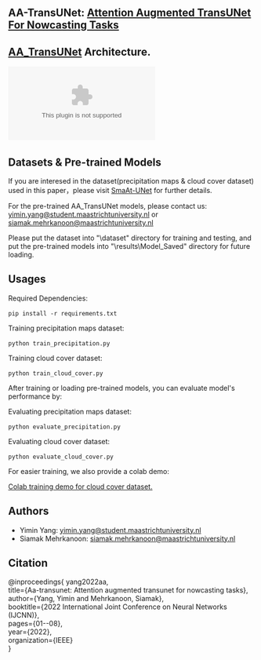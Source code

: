 AA-TransUNet: [Attention Augmented TransUNet For Nowcasting Tasks](https://arxiv.org/abs/2202.04996)
---

[AA_TransUNet](https://github.com/YangYimin98/AA-TransUNet/blob/main/model.eps) Architecture.
---
![AA_TransUNet](https://github.com/YangYimin98/AA-TransUNet/blob/main/model.eps)

Datasets & Pre-trained Models
---
If you are interesed in the dataset(precipitation maps & cloud cover dataset) used in this paper，please visit [SmaAt-UNet](https://github.com/HansBambel/SmaAt-UNet) for further details.

For the pre-trained AA_TransUNet models, please contact us:
    yimin.yang@student.maastrichtuniversity.nl or siamak.mehrkanoon@maastrichtuniversity.nl

Please put the dataset into "\dataset" directory for training and testing, and put the pre-trained models into "\results\Model_Saved" directory for future loading.

Usages
---

Required Dependencies:

    pip install -r requirements.txt

Training precipitation maps dataset:

    python train_precipitation.py
    
Training cloud cover dataset:

    python train_cloud_cover.py

After training or loading pre-trained models, you can evaluate model's performance by:

Evaluating precipitation maps dataset:

    python evaluate_precipitation.py
    
Evaluating cloud cover dataset:

    python evaluate_cloud_cover.py
 
For easier training, we also provide a colab demo:

   [Colab training demo for cloud cover dataset.](https://github.com/YangYimin98/AA-TransUNet/blob/main/AA_TransUNet_Training_Demo_Cloud_Cover.ipynb)


Authors
---

* Yimin Yang: yimin.yang@student.maastrichtuniversity.nl 
* Siamak Mehrkanoon: siamak.mehrkanoon@maastrichtuniversity.nl

Citation
---
 @inproceedings{
  yang2022aa,  
  title={Aa-transunet: Attention augmented transunet for nowcasting tasks},  
  author={Yang, Yimin and Mehrkanoon, Siamak},  
  booktitle={2022 International Joint Conference on Neural Networks (IJCNN)},  
  pages={01--08},  
  year={2022},  
  organization={IEEE}  
}
